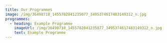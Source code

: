 ```yaml
---
title: Our Programmes
image: /img/36498718_1455782841235077_3495374617483149312_n.jpg
programmes:
  - heading: Example Programme
    imageUrl: /img/36498718_1455782841235077_3495374617483149312_n.jpg
    text: Example Programme
---
```



